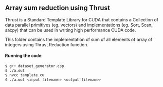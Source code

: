 ## Array sum reduction using Thrust

Thrust is a Standard Template Library for CUDA that contains a Collection of data parallel primitives (eg. vectors) and implementations (eg. Sort, Scan, saxpy) that can be used in writing high performance CUDA code.

This folder contains the implementation of sum of all elements of array of integers using Thrust Reduction function.

#### Running the code

```sh
$ g++ dataset_generator.cpp
$ ./a.out
$ nvcc template.cu
$ ./a.out <input filename> <output filename>
```
